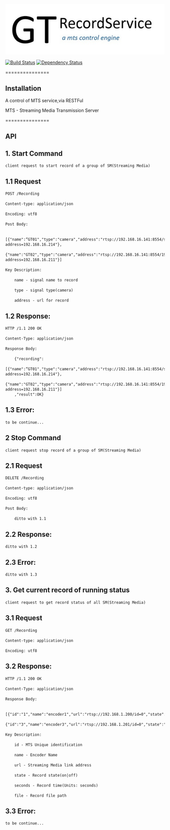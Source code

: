 
[![Build Status](./assets/logo.jpg)](./assets/logo.jpg)

 [![Build Status](https://travis-ci.org/tommywu23/GTRecordService.svg)](https://travis-ci.org/tommywu23/GTRecordService)
 [![Dependency Status](https://img.shields.io/gemnasium/tommywu23/GTRecordService.svg)](https://gemnasium.com/tommywu23/GTRecordService)

===============

## Installation

A control of MTS service,via RESTFul

MTS - Streaming Media Transmission Server

===============

## API

## 1. Start Command

    client request to start record of a group of SM(Streaming Media)

## 1.1 Request

    POST /Recording

    Content-type: application/json

    Encoding: utf8

    Post Body:

        [{"name":“GT01","type":"camera","address":"rtsp://192.168.16.141:8554/stream.smp?address=192.168.16.214"},
        {"name":"GT02","type":"camera","address":"rtsp://192.168.16.141:8554/192.168.16.140:8554/stream.smp?address=192.168.16.211"}]

    Key Description:

        name - signal name to record

        type - signal type(camera)

        address - url for record

## 1.2 Response:

    HTTP /1.1 200 OK

    Content-Type: application/json

    Response Body:

        {"recording":
            [{"name":“GT01","type":"camera","address":"rtsp://192.168.16.141:8554/stream.smp?address=192.168.16.214"},
            {"name":"GT02","type":"camera","address":"rtsp://192.168.16.141:8554/192.168.16.140:8554/stream.smp?address=192.168.16.211"}]
        ,"result":OK}

## 1.3 Error:

    to be continue...

## 2 Stop Command

    client request stop record of a group of SM(Streaming Media)

## 2.1 Request

    DELETE /Recording

    Content-type: application/json

    Encoding: utf8

    Post Body:

        ditto with 1.1

## 2.2 Response:

    ditto with 1.2

## 2.3 Error:

    ditto with 1.3

## 3. Get current record of running status

    client request to get record status of all SM(Streaming Media)

## 3.1 Request

    GET /Recording

    Content-type: application/json

    Encoding: utf8

## 3.2 Response:

    HTTP /1.1 200 OK

    Content-Type: application/json

    Response Body:

        [{"id":"1","name":"encoder1","url":"rtsp://192.168.1.200/id=0","state":"off","seconds":0,"count":0,"file":""},
         {"id":"3","name":"encoder3","url":"rtsp://192.168.1.201/id=0","state":"off","seconds":0,"count":0,"file":""}]

    Key Description:

        id - MTS Unique identification

        name - Encoder Name

        url - Streaming Media link address

        state - Record state(on|off)

        seconds - Record time(Units: seconds)

        file - Record file path

## 3.3 Error:

    to be continue...


